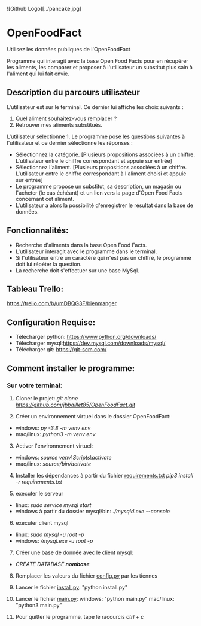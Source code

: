 ![Github Logo][../pancake.jpg]
# OpenFoodFact
Utilisez les données publiques de l'OpenFoodFact

Programme qui interagit avec la base Open Food Facts pour en récupérer les aliments, les comparer et proposer à l'utilisateur un substitut plus sain à l'aliment qui lui fait envie.

## Description du parcours utilisateur
L'utilisateur est sur le terminal. Ce dernier lui affiche les choix suivants :

1. Quel aliment souhaitez-vous remplacer ?
2. Retrouver mes aliments substitués.

L'utilisateur sélectionne 1. Le programme pose les questions suivantes à l'utilisateur et ce dernier sélectionne les réponses :

- Sélectionnez la catégorie. [Plusieurs propositions associées à un chiffre. L'utilisateur entre le chiffre correspondant et appuie sur entrée]
- Sélectionnez l'aliment. [Plusieurs propositions associées à un chiffre. L'utilisateur entre le chiffre correspondant à l'aliment choisi et appuie sur entrée]
- Le programme propose un substitut, sa description, un magasin ou l'acheter (le cas échéant) et un lien vers la page d'Open Food Facts concernant cet aliment.
- L'utilisateur a alors la possibilité d'enregistrer le résultat dans la base de données.

## Fonctionnalités:
- Recherche d'aliments dans la base Open Food Facts.
- L'utilisateur interagit avec le programme dans le terminal.
- Si l'utilisateur entre un caractère qui n'est pas un chiffre, le programme doit lui répéter la question.
- La recherche doit s'effectuer sur une base MySql.


## Tableau Trello:
https://trello.com/b/umDBQG3F/bienmanger

## Configuration Requise:
- Télécharger python: https://www.python.org/downloads/
- Télécharger mysql:https://dev.mysql.com/downloads/mysql/
- Télécharger git: https://git-scm.com/

## Comment installer le programme:
### Sur votre terminal:

1. Cloner le projet: *git clone https://github.com/jbbaillet85/OpenFoodFact.git*

2. Créer un environnement virtuel dans le dossier OpenFoodFact:
- windows: *py -3.8 -m venv env*
- mac/linux: *python3 -m venv env*

3. Activer l'environnement virtuel:
- windows: *source venv\Scripts\activate*
- mac/linux: *source/bin/activate*

4. Installer les dépendances à partir du fichier [requirements.txt](requirements.txt)
*pip3 install -r requirements.txt*

5. executer le serveur 
- linux: *sudo service mysql start*
- windows à partir du dossier mysql/bin: *./mysqld.exe --console*

6. executer client mysql
- linux: *sudo mysql -u root -p*
- windows: */mysql.exe -u root -p*

7. Créer une base de donnée avec le client mysql:
- *CREATE DATABASE __nombase__*

8. Remplacer les valeurs du fichier [config.py](config.py) par les tiennes

9. Lancer le fichier [install.py](install.py): "python install.py"

10. Lancer le fichier [main.py](main.py): windows: "python main.py" mac/linux: "python3 main.py"

11. Pour quitter le programme, tape le racourcis *ctrl* + *c*
